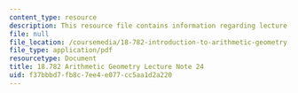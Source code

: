 ```yaml
---
content_type: resource
description: This resource file contains information regarding lecture note 24.
file: null
file_location: /coursemedia/18-782-introduction-to-arithmetic-geometry-fall-2013/f37bbbd7fb8c7ee4e077cc5aa1d2a220_MIT18_782F13_lec24.pdf
file_type: application/pdf
resourcetype: Document
title: 18.782 Arithmetic Geometry Lecture Note 24
uid: f37bbbd7-fb8c-7ee4-e077-cc5aa1d2a220
---
```

